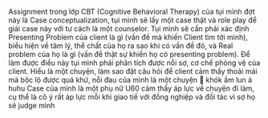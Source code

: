 ﻿Assignment trong lớp CBT (Cognitive Behavioral Therapy) của tụi mình đợt này là Case conceptualization, tụi mình sẽ lấy một case thật và role play để giải case này với tư cách là một counselor. Tụi mình sẽ cần phải xác định Presenting Problem của client là gì (vấn đề mà khiến Client tìm tới mình), biểu hiện về tâm lý, thể chất của họ ra sao khi có vấn đề đó, và Real problem của họ là gì (vấn đề thật sự khiến họ có presenting problem). Để làm được điều này tụi mình phải phân tích được nỗi sợ, cơ chế phòng vệ của client. Hiểu là một chuyện, làm sao đặt câu hỏi để client cảm thấy thoải mái mà bộc lộ được quá khứ, nỗi đau của mình là một chuyện 🥴 khók ầm lun á huhu 
Case của mình là một phụ nữ U60 cảm thấy áp lực về chuyện đi làm, cụ thể là cô ý rất áp lực mỗi khi giao tiế với đồng nghiệp và đối tác vì sợ họ sẽ judge mình